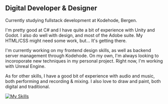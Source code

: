 ## Digital Developer & Designer
Currently studying fullstack development at Kodehode, Bergen.

I'm pretty good at C# and I have quite a bit of experience with Unity and Godot. 
I also do well with design, and most of the Adobe suite. My HTML/CSS might need some work, but... It's getting there. 

I'm currently working on my frontend design skills, as well as backend server management through Kodehode.
On my own, I'm always looking to incoroporate new techniques in my personal project. Right now, I'm working with Unreal Engine. 

As for other skills, I have a good bit of experience with audio and music, both performing and recording & mixing.
I also love to draw and paint, both digital and traditional. 


[![My Skills](https://skillicons.dev/icons?i=ableton,cs,js,html,css,blender,ae,dotnet,figma,ps,unity,godot)](https://skillicons.dev)


<!--

![alt text](https://github.com/[username]/[reponame]/blob/[branch]/image.jpg?raw=true)
**Alenta/Alenta** is a ✨ _special_ ✨ repository because its `README.md` (this file) appears on your GitHub profile.

Here are some ideas to get you started:

- 🔭 I’m currently working on ...
- 🌱 I’m currently learning ...
- 👯 I’m looking to collaborate on ...
- 🤔 I’m looking for help with ...
- 💬 Ask me about ...
- 📫 How to reach me: ...
- 😄 Pronouns: ...
- ⚡ Fun fact: ...
-->

